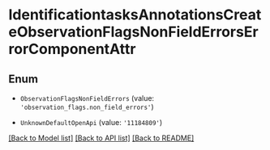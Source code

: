 # IdentificationtasksAnnotationsCreateObservationFlagsNonFieldErrorsErrorComponentAttr


## Enum

* `ObservationFlagsNonFieldErrors` (value: `'observation_flags.non_field_errors'`)

* `UnknownDefaultOpenApi` (value: `'11184809'`)

[[Back to Model list]](../README.md#documentation-for-models) [[Back to API list]](../README.md#documentation-for-api-endpoints) [[Back to README]](../README.md)
